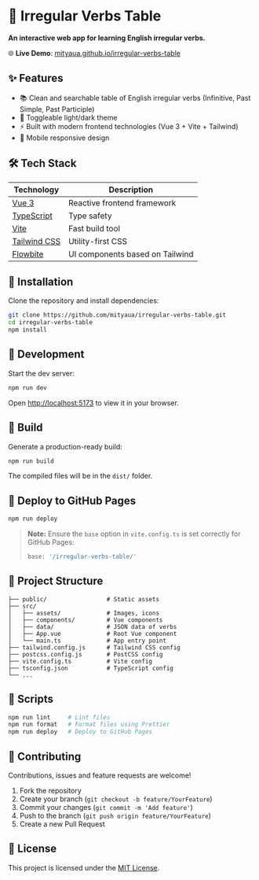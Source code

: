 # 📘 Irregular Verbs Table

**An interactive web app for learning English irregular verbs.**

🌐 **Live Demo**: [mityaua.github.io/irregular-verbs-table](https://mityaua.github.io/irregular-verbs-table)

## ✨ Features

* 📚 Clean and searchable table of English irregular verbs (Infinitive, Past Simple, Past Participle)
* 🌙 Toggleable light/dark theme
* ⚡ Built with modern frontend technologies (Vue 3 + Vite + Tailwind)
* 📱 Mobile responsive design

## 🛠 Tech Stack

| Technology                                             | Description                     |
| ------------------------------------------------------ | ------------------------------- |
| [Vue 3](https://vuejs.org/)                            | Reactive frontend framework     |
| [TypeScript](https://www.typescriptlang.org/)          | Type safety                     |
| [Vite](https://vite.dev/)                            | Fast build tool                 |
| [Tailwind CSS](https://tailwindcss.com/)               | Utility-first CSS               |
| [Flowbite](https://flowbite.com/)                      | UI components based on Tailwind |

## 📆 Installation

Clone the repository and install dependencies:

```bash
git clone https://github.com/mityaua/irregular-verbs-table.git
cd irregular-verbs-table
npm install
```

## 🚀 Development

Start the dev server:

```bash
npm run dev
```

Open [http://localhost:5173](http://localhost:5173) to view it in your browser.

## 🔧 Build

Generate a production-ready build:

```bash
npm run build
```

The compiled files will be in the `dist/` folder.

## 🚀 Deploy to GitHub Pages

```bash
npm run deploy
```

> **Note:** Ensure the `base` option in `vite.config.ts` is set correctly for GitHub Pages:
>
> ```ts
> base: '/irregular-verbs-table/'
> ```

## 📁 Project Structure

```
├── public/                 # Static assets
├── src/
│   ├── assets/             # Images, icons
│   ├── components/         # Vue components
│   ├── data/               # JSON data of verbs
│   ├── App.vue             # Root Vue component
│   └── main.ts             # App entry point
├── tailwind.config.js      # Tailwind CSS config
├── postcss.config.js       # PostCSS config
├── vite.config.ts          # Vite config
├── tsconfig.json           # TypeScript config
└── ...
```

## 🧪 Scripts

```bash
npm run lint     # Lint files
npm run format   # Format files using Prettier
npm run deploy   # Deploy to GitHub Pages
```

## 🤝 Contributing

Contributions, issues and feature requests are welcome!

1. Fork the repository
2. Create your branch (`git checkout -b feature/YourFeature`)
3. Commit your changes (`git commit -m 'Add feature'`)
4. Push to the branch (`git push origin feature/YourFeature`)
5. Create a new Pull Request

## 📄 License

This project is licensed under the [MIT License](LICENSE).
